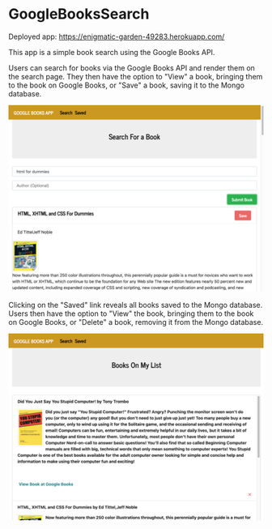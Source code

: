 # GoogleBooksSearch

Deployed app:
https://enigmatic-garden-49283.herokuapp.com/

This app is a simple book search using the Google Books API.  

Users can search for books via the Google Books API and render them on the search page. They then have the option to "View" a book, bringing them to the book on Google Books, or "Save" a book, saving it to the Mongo database.

![CODE SCREENSHOT](./reactreadinglist_1.png)



Clicking on the "Saved" link reveals all books saved to the Mongo database. Users then have the option to "View" the book, bringing them to the book on Google Books, or "Delete" a book, removing it from the Mongo database.

![CODE SCREENSHOT](./reactreadinglist_2.png)
